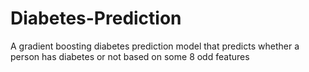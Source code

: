 # Diabetes-Prediction
A gradient boosting diabetes prediction model that predicts whether a person has diabetes or not based on some 8 odd features

